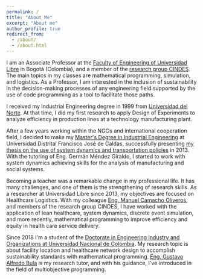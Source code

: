 ```yaml
---
permalink: /
title: "About Me"
excerpt: "About me"
author_profile: true
redirect_from: 
  - /about/
  - /about.html
---
```


I am an Associate Professor at the [Faculty of Engineering of Universidad Libre](http://www.unilibre.edu.co/bogota/facultad/pregrado/ingenieria) in Bogotá (Colombia), and a member of the [research group CINDES](http://www.unilibre.edu.co/bogota/ul/noticias/noticias-universitarias/1782-centro-de-investigaciones-facultad-de-ingenieria#cindes). The main topics in my classes are mathematical programming, simulation, and logistics. As a Professor, I am interested in the inclusion of sustainability in the decision-making processes of any engineering field supported by the use of code programming as a tool to facilitate those paths.

I received my Industrial Engineering degree in 1999 from [Universidad del Norte](http://www.uninorte.edu.co). At that time, I did my first research to apply Design of Experiments to analyze efficiency in production lines at a technology manufacturing plant.

After a few years working within the NGOs and international cooperation field, I decided to make my [Master's Degree in Industrial Engineering](https://rita.udistrital.edu.co/mindustrial/) at Universidad Distrital Francisco José de Caldas, successfully presenting [my thesis on the use of system dynamics and transportation policies](https://www.researchgate.net/publication/351943193_Modelo_para_el_sistema_de_transporte_publico_para_la_ciudad_de_Bogota_DC_basado_en_dinamica_de_sistemas) in 2013. With the tutoring of Eng. Germán Méndez Giraldo, I started to work with system dynamics achieving skills for the analysis of manufacturing and social systems.

Becoming a teacher was a remarkable change in my professional life. It has many challenges, and one of them is the strengthening of research skills. As a researcher at Universidad Libre since 2013, my objectives are focused on Healthcare Logistics. With my colleague [Eng. Manuel Camacho Oliveros](https://www.researchgate.net/profile/Manuel-Camacho-Oliveros), and members of the research group CINDES, I have worked with the application of lean healthcare, system dynamics, discrete event simulation, and more recently, mathematical programming to improve efficiency and equity in health care service delivery.

Since 2018 I'm a student of the [Doctorate in Engineering Industry and Organizations at Universidad Nacional de Colombia](https://ingenieria.bogota.unal.edu.co/es/formacion/doctorado/doctorado-en-industria-y-organizaciones.html). My research topic is about facility location and healthcare network design to accomplish sustainability standards with mathematical programming. [Eng. Gustavo Alfredo Bula](https://scholar.google.com/citations?user=o6yZ5zUAAAAJ&hl=es) is my research tutor, and with his guidance, I've introduced in the field of multiobjective programming.


 
